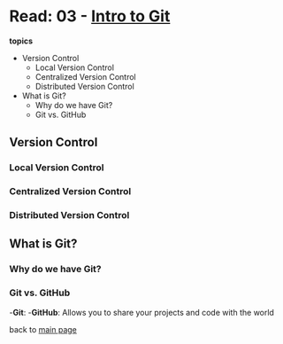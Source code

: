 # Read: 03 - [Intro to Git](https://blog.udemy.com/git-tutorial-a-comprehensive-guide/)
**topics**
* Version Control
  * Local Version Control
  * Centralized Version Control
  * Distributed Version Control 
* What is Git?
  * Why do we have Git?
  * Git vs. GitHub

## Version Control
### Local Version Control 

### Centralized Version Control 

### Distributed Version Control

## What is Git?
### Why do we have Git?
### Git vs. GitHub

 -**Git**: 
 -**GitHub**: Allows you to share your projects and code with the world 
 

back to [main page](README.md)
